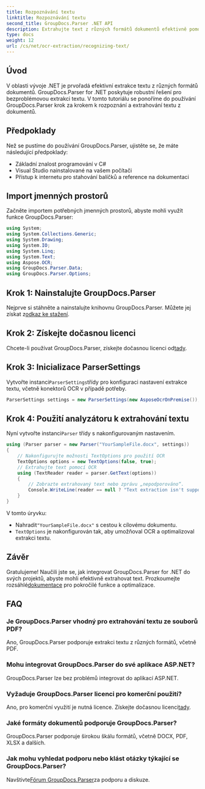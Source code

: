 ```yaml
---
title: Rozpoznávání textu
linktitle: Rozpoznávání textu
second_title: GroupDocs.Parser .NET API
description: Extrahujte text z různých formátů dokumentů efektivně pomocí GroupDocs.Parser pro .NET. Snadná integrace a výkonné možnosti OCR.
type: docs
weight: 12
url: /cs/net/ocr-extraction/recognizing-text/
---
```

## Úvod
V oblasti vývoje .NET je prvořadá efektivní extrakce textu z různých formátů dokumentů. GroupDocs.Parser for .NET poskytuje robustní řešení pro bezproblémovou extrakci textu. V tomto tutoriálu se ponoříme do používání GroupDocs.Parser krok za krokem k rozpoznání a extrahování textu z dokumentů.
## Předpoklady
Než se pustíme do používání GroupDocs.Parser, ujistěte se, že máte následující předpoklady:
- Základní znalost programování v C#
- Visual Studio nainstalované na vašem počítači
- Přístup k internetu pro stahování balíčků a reference na dokumentaci

## Import jmenných prostorů
Začněte importem potřebných jmenných prostorů, abyste mohli využít funkce GroupDocs.Parser:
```csharp
using System;
using System.Collections.Generic;
using System.Drawing;
using System.IO;
using System.Linq;
using System.Text;
using Aspose.OCR;
using GroupDocs.Parser.Data;
using GroupDocs.Parser.Options;
```
## Krok 1: Nainstalujte GroupDocs.Parser
 Nejprve si stáhněte a nainstalujte knihovnu GroupDocs.Parser. Můžete jej získat z[odkaz ke stažení](https://releases.groupdocs.com/parser/net/).
## Krok 2: Získejte dočasnou licenci
 Chcete-li používat GroupDocs.Parser, získejte dočasnou licenci od[tady](https://purchase.groupdocs.com/temporary-license/).
## Krok 3: Inicializace ParserSettings
 Vytvořte instanci`ParserSettings`třídy pro konfiguraci nastavení extrakce textu, včetně konektorů OCR v případě potřeby.
```csharp
ParserSettings settings = new ParserSettings(new AsposeOcrOnPremise());
```
## Krok 4: Použití analyzátoru k extrahování textu
 Nyní vytvořte instanci`Parser` třídy s nakonfigurovaným nastavením.
```csharp
using (Parser parser = new Parser("YourSampleFile.docx", settings))
{
    // Nakonfigurujte možnosti TextOptions pro použití OCR
    TextOptions options = new TextOptions(false, true);
    // Extrahujte text pomocí OCR
    using (TextReader reader = parser.GetText(options))
    {
        // Zobrazte extrahovaný text nebo zprávu „nepodporováno“.
        Console.WriteLine(reader == null ? "Text extraction isn't supported" : reader.ReadToEnd());
    }
}
```
V tomto úryvku:
-  Nahradit`"YourSampleFile.docx"` s cestou k cílovému dokumentu.
- `TextOptions` je nakonfigurován tak, aby umožňoval OCR a optimalizoval extrakci textu.

## Závěr
 Gratulujeme! Naučili jste se, jak integrovat GroupDocs.Parser for .NET do svých projektů, abyste mohli efektivně extrahovat text. Prozkoumejte rozsáhlé[dokumentace](https://reference.groupdocs.com/parser/net/) pro pokročilé funkce a optimalizace.

## FAQ
### Je GroupDocs.Parser vhodný pro extrahování textu ze souborů PDF?
Ano, GroupDocs.Parser podporuje extrakci textu z různých formátů, včetně PDF.
### Mohu integrovat GroupDocs.Parser do své aplikace ASP.NET?
GroupDocs.Parser lze bez problémů integrovat do aplikací ASP.NET.
### Vyžaduje GroupDocs.Parser licenci pro komerční použití?
Ano, pro komerční využití je nutná licence. Získejte dočasnou licenci[tady](https://purchase.groupdocs.com/temporary-license/).
### Jaké formáty dokumentů podporuje GroupDocs.Parser?
GroupDocs.Parser podporuje širokou škálu formátů, včetně DOCX, PDF, XLSX a dalších.
### Jak mohu vyhledat podporu nebo klást otázky týkající se GroupDocs.Parser?
 Navštivte[Fórum GroupDocs.Parser](https://forum.groupdocs.com/c/parser/17)za podporu a diskuze.